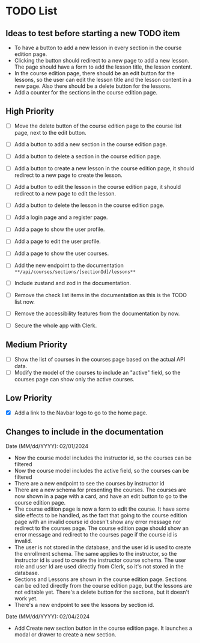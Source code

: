 # TODO List

## Ideas to test before starting a new TODO item

- To have a button to add a new lesson in every section in the course edition
  page.
- Clicking the button should redirect to a new page to add a new lesson. The
  page should have a form to add the lesson title, the lesson content.
- In the course edition page, there should be an edit button for the lessons, so
  the user can edit the lesson title and the lesson content in a new page. Also
  there should be a delete button for the lessons.
- Add a counter for the sections in the course edition page.

## High Priority

- [ ] Move the delete button of the course edition page to the course list page,
      next to the edit button.
- [ ] Add a button to add a new section in the course edition page.
- [ ] Add a button to delete a section in the course edition page.
- [ ] Add a button to create a new lesson in the course edition page, it should
      redirect to a new page to create the lesson.
- [ ] Add a button to edit the lesson in the course edition page, it should
      redirect to a new page to edit the lesson.
- [ ] Add a button to delete the lesson in the course edition page.
- [ ] Add a login page and a register page.
- [ ] Add a page to show the user profile.
- [ ] Add a page to edit the user profile.
- [ ] Add a page to show the user courses.
- [ ] Add the new endpoint to the documentation
      `**/api/courses/sections/[sectionId]/lessons**`
- [ ] Include zustand and zod in the documentation.
- [ ] Remove the check list items in the documentation as this is the TODO list
      now.
- [ ] Remove the accessibility features from the documentation by now.

- [ ] Secure the whole app with Clerk.

## Medium Priority

- [ ] Show the list of courses in the courses page based on the actual API data.
- [ ] Modify the model of the courses to include an "active" field, so the
      courses page can show only the active courses.

## Low Priority

- [x] Add a link to the Navbar logo to go to the home page.

## Changes to include in the documentation

Date (MM/dd/YYYY): 02/01/2024

- Now the course model includes the instructor id, so the courses can be
  filtered
- Now the course model includes the active field, so the courses can be filtered
- There are a new endpoint to see the courses by instructor id
- There are a new schema for presenting the courses. The courses are now shown
  in a page with a card, and have an edit button to go to the course edition
  page.
- The course edition page is now a form to edit the course. It have some side
  effects to be handled, as the fact that going to the course edition page with
  an invalid course id doesn't show any error message nor redirect to the
  courses page. The course edition page should show an error message and
  redirect to the courses page if the course id is invalid.
- The user is not stored in the database, and the user id is used to create the
  enrollment schema. The same applies to the instructor, so the instructor id is
  used to create the instructor course schema. The user role and user Id are
  used directly from Clerk, so it's not stored in the database.
- Sections and Lessons are shown in the course edition page. Sections can be
  edited directly from the course edition page, but the lessons are not editable
  yet. There's a delete button for the sections, but it doesn't work yet.
- There's a new endpoint to see the lessons by section id.

Date (MM/dd/YYYY): 02/04/2024

- Add Create new section button in the course edition page. It launches a modal
  or drawer to create a new section.
